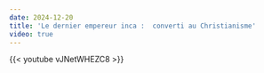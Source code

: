 ```yaml
---
date: 2024-12-20
title: 'Le dernier empereur inca :  converti au Christianisme'
video: true
---
```



{{< youtube vJNetWHEZC8 >}}
